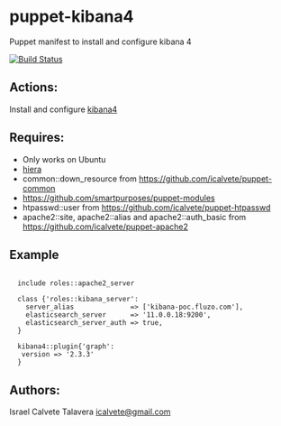 # puppet-kibana4

Puppet manifest to install and configure kibana 4

[![Build Status](https://secure.travis-ci.org/icalvete/puppet-kibana4.png)](http://travis-ci.org/icalvete/puppet-kibana4)

## Actions:

Install and configure [kibana4](https://github.com/elasticsearch/kibana/)

## Requires:

* Only works on Ubuntu
* [hiera](http://docs.puppetlabs.com/hiera/1/index.html)
* common::down_resource from https://github.com/icalvete/puppet-common
* https://github.com/smartpurposes/puppet-modules
* htpasswd::user from https://github.com/icalvete/puppet-htpasswd
* apache2::site, apache2::alias and apache2::auth_basic from https://github.com/icalvete/puppet-apache2

## Example

```puppet

  include roles::apache2_server

  class {'roles::kibana_server':
    server_alias              => ['kibana-poc.fluzo.com'],
    elasticsearch_server      => '11.0.0.18:9200',
    elasticsearch_server_auth => true,
  }

  kibana4::plugin{'graph':
   version => '2.3.3'
  }

```

## Authors:

Israel Calvete Talavera <icalvete@gmail.com>
